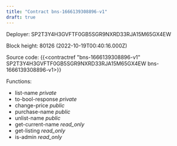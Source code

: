 ```yaml
---
title: "Contract bns-1666139308896-v1"
draft: true
---
```

Deployer: SP2T3Y4H3GVFTF0GB5SGR9NXRD33RJA15M65GX4EW


 



Block height: 80126 (2022-10-19T00:40:16.000Z)

Source code: {{<contractref "bns-1666139308896-v1" SP2T3Y4H3GVFTF0GB5SGR9NXRD33RJA15M65GX4EW bns-1666139308896-v1>}}

Functions:

* list-name _private_
* to-bool-response _private_
* change-price _public_
* purchase-name _public_
* unlist-name _public_
* get-current-name _read_only_
* get-listing _read_only_
* is-admin _read_only_
